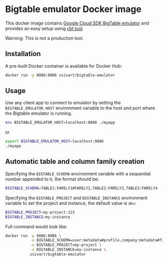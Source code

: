 # Bigtable emulator Docker image

This docker image contains [Google Cloud SDK BigTable emulator](https://cloud.google.com/bigtable/docs/emulator) and
provides an easy setup using [cbt tool](https://cloud.google.com/bigtable/docs/quickstart-cbt).

Warning: This is not a production tool.

## Installation

A pre-built Docker container is available for Docker Hub:

```bash
docker run -p 8086:8086 ssivart/bigtable-emulator
```

## Usage

Use any client app to connect to emulator by setting the `BIGTABLE_EMULATOR_HOST` environment variable to 
the host and port where the Bigtable emulator is running.

```bash
env BIGTABLE_EMULATOR_HOST=localhost:8086 ./myapp
```

or

```bash
export BIGTABLE_EMULATOR_HOST=localhost:8086
./myapp
```

## Automatic table and column family creation

Specifying the `BIGTABLE_SCHEMA` environment variable with a sequential number appended to it, the format 
should be:

```bash
BIGTABLE_SCHEMA=TABLE1:FAMILY1#FAMILY2,TABLE2:FAMILY3,TABLE3:FAMILY4
```

Specifying the `BIGTABLE_PROJECT` and `BIGTABLE_INSTANCE` environment variable to set the project and 
instance, the default value is `dev`:

```bash
BIGTABLE_PROJECT=my-project-123
BIGTABLE_INSTANCE=my-instance
```

Full command would look like:

```bash
docker run -p 8086:8086 \
           -e BIGTABLE_SCHEMA=user:metadata#profile,company:metadata#finance \
           -e BIGTABLE_PROJECT=my-project \
           -e BIGTABLE_INSTANCE=my-instance \
           ssivart/bigtable-emulator
```